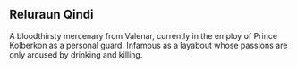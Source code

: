 ## Reluraun Qindi

A bloodthirsty mercenary from Valenar, currently in the employ of Prince Kolberkon as a personal guard. Infamous as a layabout whose passions are only aroused by drinking and killing.